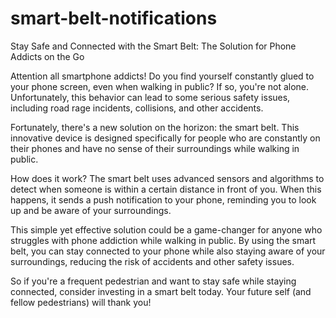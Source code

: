 # smart-belt-notifications
Stay Safe and Connected with the Smart Belt: The Solution for Phone Addicts on the Go


Attention all smartphone addicts! Do you find yourself constantly glued to your phone screen, even when walking in public? If so, you're not alone. Unfortunately, this behavior can lead to some serious safety issues, including road rage incidents, collisions, and other accidents.

Fortunately, there's a new solution on the horizon: the smart belt. This innovative device is designed specifically for people who are constantly on their phones and have no sense of their surroundings while walking in public.

How does it work? The smart belt uses advanced sensors and algorithms to detect when someone is within a certain distance in front of you. When this happens, it sends a push notification to your phone, reminding you to look up and be aware of your surroundings.

This simple yet effective solution could be a game-changer for anyone who struggles with phone addiction while walking in public. By using the smart belt, you can stay connected to your phone while also staying aware of your surroundings, reducing the risk of accidents and other safety issues.

So if you're a frequent pedestrian and want to stay safe while staying connected, consider investing in a smart belt today. Your future self (and fellow pedestrians) will thank you!
